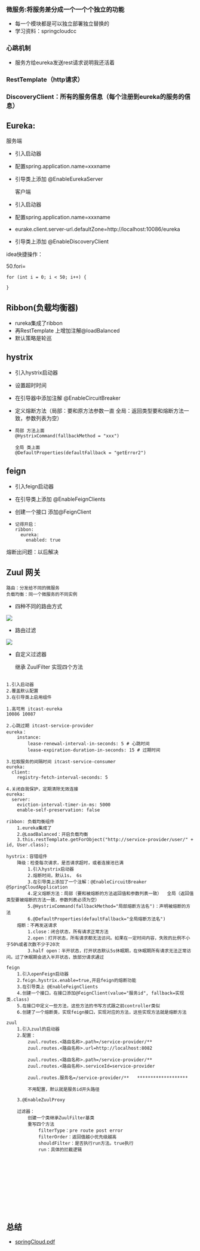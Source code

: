 ### 微服务:将服务差分成一个一个个独立的功能

+ 每一个模块都是可以独立部署独立替换的
+ 学习资料：springcloudcc



### 心跳机制

+ 服务方给eureka发送rest请求说明我还活着

### RestTemplate（http请求）

### DiscoveryClient：所有的服务信息（每个注册到eureka的服务的信息）





## Eureka:

服务端

+ 引入启动器

+ 配置spring.application.name=xxxname

+ 引导类上添加 @EnableEurekaServer 

  

  客户端

+ 引入启动器

+ 配置spring.application.name=xxxname

+ eurake.client.server-url.defaultZone=http://localhost:10086/eureka

+ 引导类上添加 @EnableDiscoveryClient



idea快捷操作：

50.fori=

```
for (int i = 0; i < 50; i++) {
    
}
```





## Ribbon(负载均衡器)

+ rureka集成了ribbon
+ 再RestTemplate 上增加注解@loadBalanced 
+ 默认策略是轮巡



## hystrix 

+ 引入hystrix启动器

+ 设置超时时间

+ 在引导器中添加注解 @EnableCircuitBreaker

+ 定义熔断方法（局部：要和原方法参数一直  全局：返回类型要和熔断方法一致，参数列表为空）

+ ```
  局部 方法上面
  @HystrixCommand(fallbackMethod = "xxx")
  
  全局 类上面
  @DefaultProperties(defaultFallback = "getError2")
  ```

## feign

+ 引入feign启动器

+ 在引导类上添加 @EnableFeignClients

+ 创建一个接口 添加@FeignClient

+ ```
  记得开启：
  ribbon:
    eureka:
      enabled: true
  ```

熔断出问题：以后解决





## Zuul 网关

```
路由：分发给不同的微服务
负载均衡：同一个微服务的不同实例
```

+ 四种不同的路由方式

![](..\NoteSource\Image\Snipaste_2021-01-13_17-36-00.png)

+ 路由过滤

![](..\NoteSource\Image\Snipaste_2021-01-13_17-53-33.png)

+ 自定义过滤器

  继承 ZuulFilter 实现四个方法 

```

1.引入启动器
2.覆盖默认配置
3.在引导类上启用组件

1.高可用 itcast-eureka
10086 10087

2.心跳过期 itcast-service-provider
eureka：
	instance:
		lease-renewal-interval-in-seconds: 5 # 心跳时间
		lease-expiration-duration-in-seconds: 15 # 过期时间

3.拉取服务的间隔时间 itcast-service-consumer
eureka:
  client:
    registry-fetch-interval-seconds: 5

4.关闭自我保护，定期清除无效连接
eureka:
  server:
    eviction-interval-timer-in-ms: 5000 
    enable-self-preservation: false

ribbon: 负载均衡组件
	1.eureka集成了
	2.@LoadBalanced：开启负载均衡
	3.this.restTemplate.getForObject("http://service-provider/user/" + id, User.class);
	
hystrix：容错组件
	降级：检查每次请求，是否请求超时，或者连接池已满
		1.引入hystrix启动器
		2.熔断时间，默认1s， 6s
		3.在引导类上添加了一个注解：@EnableCircuitBreaker  @SpringCloudApplication
		4.定义熔断方法：局部（要和被熔断的方法返回值和参数列表一致）  全局（返回值类型要被熔断的方法一致，参数列表必须为空）
		5.@HystrixCommand(fallbackMethod="局部熔断方法名")：声明被熔断的方法
		6.@DefaultProperties(defaultFallback="全局熔断方法名")
	熔断：不再发送请求
		1.close：闭合状态，所有请求正常方法
		2.open：打开状态，所有请求都无法访问。如果在一定时间内容，失败的比例不小于50%或者次数不少于20次
		3.half open：半开状态，打开状态默认5s休眠期，在休眠期所有请求无法正常访问。过了休眠期会进入半开状态，放部分请求通过
		
feign
	1.引入openFeign启动器
	2.feign.hystrix.enable=true,开启feign的熔断功能
	3.在引导类上 @EnableFeignClients
	4.创建一个接口，在接口添加@FeignClient(value="服务id", fallback=实现类.class)
	5.在接口中定义一些方法，这些方法的书写方式跟之前controller类似
	6.创建了一个熔断类，实现feign接口，实现对应的方法，这些实现方法就是熔断方法
	
zuul
	1.引入zuul的启动器
	2.配置：
		zuul.routes.<路由名称>.path=/service-provider/**
		zuul.routes.<路由名称>.url=http://localhost:8082
		
		zuul.routes.<路由名称>.path=/service-provider/**
		zuul.routes.<路由名称>.serviceId=service-provider
		
		zuul.routes.服务名=/service-provider/**   *******************
		
		不用配置，默认就是服务id开头路径
		
	3.@EnableZuulProxy
	
	过滤器：
		创建一个类继承ZuulFilter基类
		重写四个方法
			filterType：pre route post error
			filterOrder：返回值越小优先级越高
			shouldFilter：是否执行run方法。true执行
			run：具体的拦截逻辑
	
	
	
	
	
	
	
	
	
	
	
```

## 总结

+  [springCloud.pdf](..\NoteSource\pdf\springCloud.pdf) 

